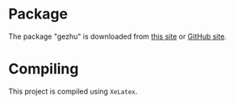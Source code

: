 ﻿# Package

The package "gezhu" is downloaded from [this site](http://code.google.com/p/gezhu)
or [GitHub site](https://github.com/yang-le/gezhu).

# Compiling

This project is compiled using `XeLatex`.
